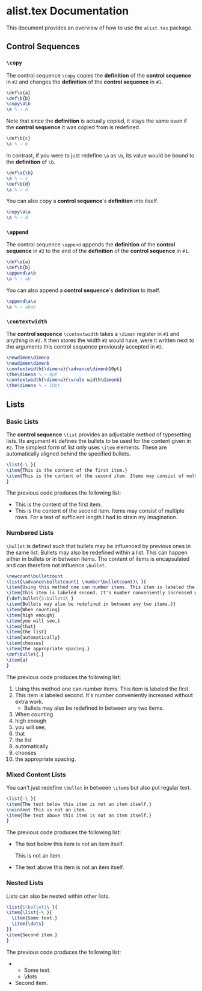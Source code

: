 # alist.tex Documentation

This document provides an overview of how to use the `alist.tex` package.

## Control Sequences

### `\copy`

The control sequence `\copy` copies the **definition** of the **control sequence** in `#2` and changes the **definition** of the **control sequence** in `#1`.

```tex
\def\a{a}
\def\b{b}
\copy\a\b
\a % → b
```

Note that since the **definition** is actually copied, it stays the same even if the **control sequence** it was copied from is redefined.

```tex
\def\b{c}
\a % → b
```

In contrast, if you were to just redefine `\a` as `\b`, its value would be bound to the **definition** of `\b`.

```tex
\def\a{\b}
\a % → c
\def\b{d}
\a % → d
```

You can also copy a **control sequence**'s **definition** into itself.

```tex
\copy\a\a
\a % → d
```

### `\append`

The control sequence `\append` appends the **definition** of the **control sequence** in `#2` to the end of the **definition** of the **control sequence** in `#1`.

```tex
\def\a{a}
\def\b{b}
\append\a\b
\a % → ab
```

You can also append a **control sequence**'s **definition** to itself.

```tex
\append\a\a
\a % → abab
```

### `\contextwidth`

The **control sequence** `\contextwidth` takes a `\dimen` register in `#1` and anything in `#2`. It then stores the width `#2` would have, were it written next to the arguments this control sequence previously accepted in `#2`.

```tex
\newdimen\dimena
\newdimen\dimenb
\contextwidth{\dimena}{\advance\dimenb10pt}
\the\dimena % → 0pt
\contextwidth{\dimena}{\vrule width\dimenb}
\the\dimena % → 10pt
```

## Lists

### Basic Lists

The **control sequence** `\list` provides an adjustable method of typesetting lists. Its argument `#1` defines the bullets to be used for the content given in `#2`. The simplest form of list only uses `\item` elements. These are automatically aligned behind the specified bullets.

```tex
\list{-\ }{
\item{This is the content of the first item.}
\item{This is the content of the second item. Items may consist of multiple rows. For a text of sufficient length I had to strain my imagination.}
}
```

The previous code produces the following list:

- This is the content of the first item.
- This is the content of the second item. Items may consist of multiple rows. For a text of sufficient length I had to strain my imagination.

### Numbered Lists

`\bullet` is defined such that bullets may be influenced by previous ones in the same list. Bullets may also be redefined within a list. This can happen either in bullets or in between items. The content of items is encapsulated and can therefore not influence `\bullet`.

```tex
\newcount\bulletcount
\list{\advance\bulletcount1 \number\bulletcount)\ }{
\item{Using this method one can number items. This item is labeled the first.}
\item{This item is labeled second. It's number conveniently increased without extra work.}
{\def\bullet{$\bullet$\ }
\item{Bullets may also be redefined in between any two items.}}
\item{When counting}
\item{high enough}
\item{you will see,}
\item{that}
\item{the list}
\item{automatically}
\item{chooses}
\item{the appropriate spacing.}
\def\bullet{.}
\item{a}
}
```

The previous code produces the following list:

1. Using this method one can number items. This item is labeled the first.
2. This item is labeled second. It's number conveniently increased without extra work.
   - Bullets may also be redefined in between any two items.
3. When counting
4. high enough
5. you will see,
6. that
7. the list
8. automatically
9. chooses
10. the appropriate spacing.

### Mixed Content Lists

You can't just redefine `\bullet` in between `\item`s but also put regular text.

```tex
\list{-\ }{
\item{The text below this item is not an item itself.}
\noindent This is not an item.
\item{The text above this item is not an item itself.}
}
```

The previous code produces the following list:

- The text below this item is not an item itself.
  
  This is not an item.
- The text above this item is not an item itself.

### Nested Lists

Lists can also be nested within other lists.

```tex
\list{$\bullet$\ }{
\item{\list{-\ }{
  \item{Some text.}
  \item{\dots}
}}
\item{Second item.}
}
```

The previous code produces the following list:

- - Some text.
  - \dots
- Second item.
